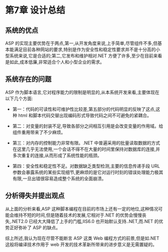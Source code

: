 # 第7章 设计总结

## 系统的优点

ASP 的实现主要优势在于两点,第一,从开发角度来说,上手简单,尽管组件不多,但基本能满足目前各种网站的要求,特别是作为安全性和稳定性要求并不是十分高的小型系统来说,它是合适的;第二,它发布和维护相对.NET 方便了许多,至少在目前来看是如此,成本低廉,非常适合个人和小型企业的需求。

## 系统存在的问题

ASP 作为脚本语言,它对程序能力的限制是明显的,从本系统开发来看,主要体现在以下几个方面:

- 第一：代码的可读性和可维护性比较差,第五部分的代码明显的反映了这点,这种 html 和脚本代码交替出现编码形式导致代码之间不可避免的紧耦合。

- 第二：对变量的封装不足,导致各部分之间相互引用是会改变变量的作用域。给组件重用带来了不少麻烦。

- 第三：对内存的控制能力非常有限。.NET 中普遍采用的批量读取数据的方式在这里几乎无法使用,一个会话不得不在大量的时间里保持对数据库的连接,并多次重复的连接,从而形成了系统性能的瓶颈。

- 第四：安全性和稳定性不足。对数据缺乏类型检测,主要的信息传递手段 URL 参数会暴露系统的某些实现细节,更麻烦的是它对运行时刻的错误处理能力极其有限,一旦出错很容易造成整个系统的全面崩溃。

## 分析得失并提出观点

从上面的分析来看,ASP 这种脚本编程在目前的市场上还有一定的地位,这种情况可能会维持不短的时间,但是随着技术的发展,它相对于.NET 的优势会慢慢丧失,.NET2.0 已经大大降低了上手的门槛,IIS6.0 也开始默认支持..NET,而.NET 的优势正好弥补了 ASP 的缺点。

综上所述,我认为现在尽管不能断言 ASP 这类 Web 编程方式的前景,但是如.NET 这般将编译技术作用于 web 开发的技术革新所带来的进步意义是无需置疑的。
